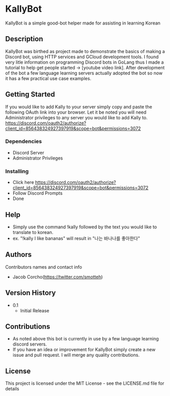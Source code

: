 # KallyBot

 KallyBot is a simple good-bot helper made for assisting in learning Korean

## Description

 KallyBot was birthed as project made to demonstrate the basics of making a Discord bot, using HTTP services and GCloud development tools. I found very litle information on programming Discord bots in GoLang thus I made a tutorial to help get people started -> [youtube video link]. After development of the bot a few language learning servers actually adopted the bot so now it has a few practical use case examples.

## Getting Started

If you would like to add Kally to your server simply copy and paste the following OAuth link into your browser. Let it be noted you will need Administrator privileges to any server you would like to add Kally to. https://discord.com/oauth2/authorize?client_id=856438324927397919&scope=bot&permissions=3072

### Dependencies

* Discord Server
* Administrator Privileges

### Installing

* Click here https://discord.com/oauth2/authorize?client_id=856438324927397919&scope=bot&permissions=3072
* Follow Discord Prompts
* Done


## Help

* Simply use the command !kally followed by the text you would like to translate to korean.
* ex. "!kally I like bananas" will result in "나는 바나나를 좋아한다"

## Authors

Contributors names and contact info

* Jacob Corcho(https://twitter.com/smotteh)

## Version History

* 0.1
    * Initial Release

## Contributions
* As noted above this bot is currently in use by a few language learning discord servers.
* If you have an idea or improvement for KallyBot simply create a new issue and pull request. I will merge any quality contributions.

## License

This project is licensed under the MIT License - see the LICENSE.md file for details
